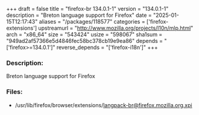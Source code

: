 +++
draft = false
title = "firefox-br 134.0.1-1"
version = "134.0.1-1"
description = "Breton language support for Firefox"
date = "2025-01-15T12:17:43"
aliases = "/packages/118577"
categories = ['firefox-extensions']
upstreamurl = "http://www.mozilla.org/projects/l10n/mlp.html"
arch = "x86_64"
size = "543424"
usize = "598067"
sha1sum = "949ad2af57366e5d4846fec58bc378cb19e9ea86"
depends = "['firefox>=134.0.1']"
reverse_depends = "['firefox-i18n']"
+++
### Description: 
Breton language support for Firefox

### Files: 
* /usr/lib/firefox/browser/extensions/langpack-br@firefox.mozilla.org.xpi
